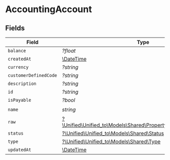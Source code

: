 # AccountingAccount


## Fields

| Field                                                                                                                  | Type                                                                                                                   | Required                                                                                                               | Description                                                                                                            |
| ---------------------------------------------------------------------------------------------------------------------- | ---------------------------------------------------------------------------------------------------------------------- | ---------------------------------------------------------------------------------------------------------------------- | ---------------------------------------------------------------------------------------------------------------------- |
| `balance`                                                                                                              | *?float*                                                                                                               | :heavy_minus_sign:                                                                                                     | N/A                                                                                                                    |
| `createdAt`                                                                                                            | [\DateTime](https://www.php.net/manual/en/class.datetime.php)                                                          | :heavy_minus_sign:                                                                                                     | N/A                                                                                                                    |
| `currency`                                                                                                             | *?string*                                                                                                              | :heavy_minus_sign:                                                                                                     | N/A                                                                                                                    |
| `customerDefinedCode`                                                                                                  | *?string*                                                                                                              | :heavy_minus_sign:                                                                                                     | N/A                                                                                                                    |
| `description`                                                                                                          | *?string*                                                                                                              | :heavy_minus_sign:                                                                                                     | N/A                                                                                                                    |
| `id`                                                                                                                   | *?string*                                                                                                              | :heavy_minus_sign:                                                                                                     | N/A                                                                                                                    |
| `isPayable`                                                                                                            | *?bool*                                                                                                                | :heavy_minus_sign:                                                                                                     | N/A                                                                                                                    |
| `name`                                                                                                                 | *string*                                                                                                               | :heavy_check_mark:                                                                                                     | N/A                                                                                                                    |
| `raw`                                                                                                                  | [?\Unified\Unified_to\Models\Shared\PropertyAccountingAccountRaw](../../Models/Shared/PropertyAccountingAccountRaw.md) | :heavy_minus_sign:                                                                                                     | N/A                                                                                                                    |
| `status`                                                                                                               | [?\Unified\Unified_to\Models\Shared\Status](../../Models/Shared/Status.md)                                             | :heavy_minus_sign:                                                                                                     | N/A                                                                                                                    |
| `type`                                                                                                                 | [?\Unified\Unified_to\Models\Shared\Type](../../Models/Shared/Type.md)                                                 | :heavy_minus_sign:                                                                                                     | N/A                                                                                                                    |
| `updatedAt`                                                                                                            | [\DateTime](https://www.php.net/manual/en/class.datetime.php)                                                          | :heavy_minus_sign:                                                                                                     | N/A                                                                                                                    |